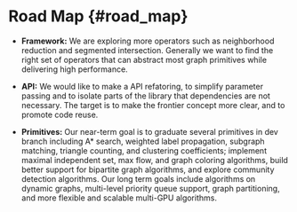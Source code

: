Road Map {#road_map}
=====================

 - **Framework:** We are exploring more operators such as neighborhood
   reduction and segmented intersection. Generally we want to find the right
   set of operators that can abstract most graph primitives while delivering
   high performance.

 - **API:** We would like to make a API refatoring, to simplify parameter 
   passing and to isolate parts of the library that dependencies are not
   necessary. The target is to make the frontier concept more clear, and
   to promote code reuse.

 - **Primitives:** Our near-term goal is to graduate several primitives in dev
   branch including A* search, weighted label propagation, subgraph matching,
   triangle counting, and clustering coefficients; implement maximal
   independent set, max flow, and graph coloring algorithms, build better
   support for bipartite graph algorithms, and explore community detection
   algorithms. Our long term goals include algorithms on dynamic graphs,
   multi-level priority queue support, graph partitioning, and more flexible
   and scalable multi-GPU algorithms.


